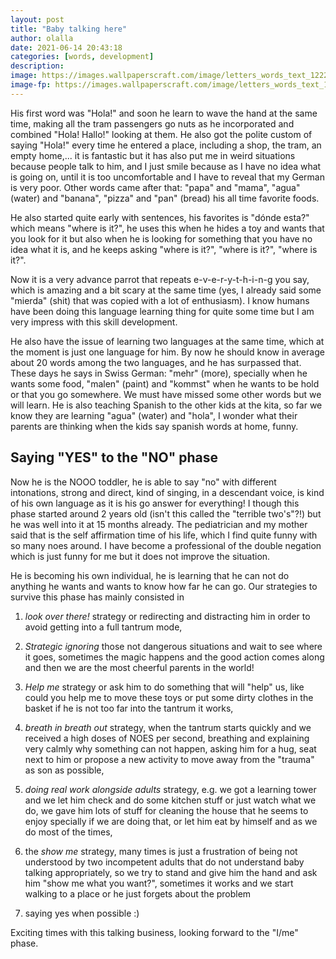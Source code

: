 ```yaml
---
layout: post
title: "Baby talking here"
author: olalla
date: 2021-06-14 20:43:18
categories: [words, development]
description: 
image: https://images.wallpaperscraft.com/image/letters_words_text_122223_1920x1080.jpg
image-fp: https://images.wallpaperscraft.com/image/letters_words_text_122223_1920x1080.jpg
---
```


His first word was "Hola!" and soon he learn to wave the hand at the same time, making all the tram passengers go nuts as he incorporated and combined "Hola! Hallo!" looking at them. He also got the polite custom of saying "Hola!" every time he entered a place, including a shop, the tram, an empty home,... it is fantastic but it has also put me in weird situations because people talk to him, and I just smile because as I have no idea what is going on, until it is too uncomfortable and I have to reveal that my German is very poor. Other words came after that: "papa" and "mama", "agua" (water) and "banana", "pizza" and "pan" (bread) his all time favorite foods. 

He also started quite early with sentences, his favorites is "dónde esta?" which means "where is it?", he uses this when he hides a toy and wants that you look for it but also when he is looking for something that you have no idea what it is, and he keeps asking "where is it?", "where is it?", "where is it?".

Now it is a very advance parrot that repeats e-v-e-r-y-t-h-i-n-g you say, which is amazing and a bit scary at the same time (yes, I already said some "mierda" (shit) that was copied with a lot of enthusiasm). I know humans have been doing this language learning thing for quite some time but I am very impress with this skill development. 

He also have the issue of learning two languages at the same time, which at the moment is just one language for him. By now he should know in average about 20 words among the two languages, and he has surpassed that.  These days he says in Swiss German: "mehr" (more), specially when he wants some food, "malen" (paint) and "kommst" when he wants to be hold or that you go somewhere. We must have missed some other words but we will learn. He is also teaching Spanish to the other kids at the kita, so far we know they are learning "agua" (water) and "hola", I wonder what their parents are thinking when the kids say spanish words at home, funny. 

## Saying "YES" to the "NO" phase

Now he is the NOOO toddler, he is able to say "no" with different intonations, strong and direct, kind of singing, in a descendant voice, is kind of his own language as it is his go answer for everything! I though this phase started around 2 years old (isn't this called the "terrible two's"?!) but he was well into it at 15 months already. The pediatrician and my mother said that is the self affirmation time of his life, which I find quite funny with so many noes around. I have become a professional of the double negation which is just funny for me but it does not improve the situation.

He is becoming his own individual, he is learning that he can not do anything he wants and wants to know how far he can go. Our strategies to survive this phase has mainly consisted in 

1. *look over there!* strategy or redirecting and distracting him in order to avoid getting into a full tantrum mode,  

2. *Strategic ignoring* those not dangerous situations and wait to see where it goes, sometimes the magic happens and the good action comes along and then we are the most cheerful parents in the world! 

3. *Help me* strategy or ask him to do something that will "help" us, like could you help me to move these toys or put some dirty clothes in the basket if he is not too far into the tantrum it works,

4. *breath in breath out* strategy, when the tantrum starts quickly and we received a high doses of NOES per second, breathing and explaining very calmly why something can not happen, asking him for a hug, seat next to him or propose a new activity to move away from the "trauma" as son as possible,

5. *doing real work alongside adults* strategy, e.g. we got a learning tower and we let him check and do some kitchen stuff or just watch what we do, we gave him lots of stuff for cleaning the house that he seems to enjoy specially if we are doing that, or let him eat by himself and as we do most of the times, 

6. the *show me* strategy, many times is just a frustration of being not understood by two incompetent adults that do not understand baby talking appropriately, so we try to stand and give him the hand and ask him "show me what you want?", sometimes it works and we start walking to a place or he just forgets about the problem

7. saying yes when possible :)

Exciting times with this talking business, looking forward to the "I/me" phase. 





